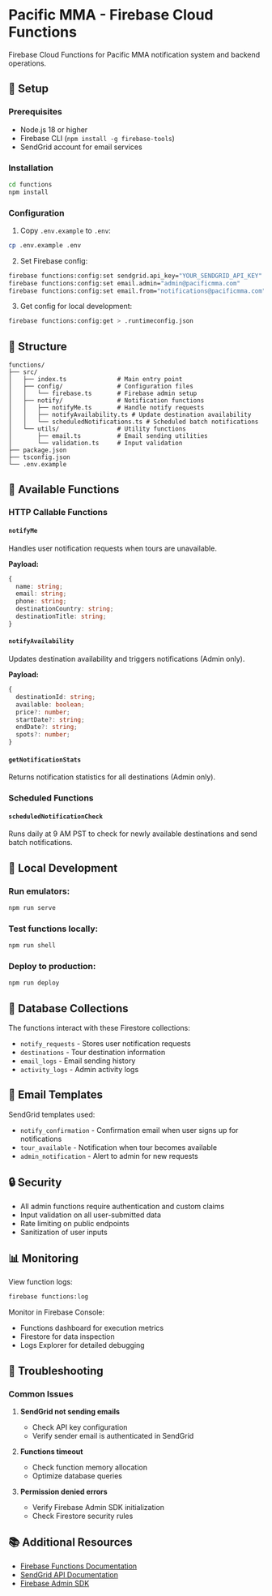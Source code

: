 # Pacific MMA - Firebase Cloud Functions

Firebase Cloud Functions for Pacific MMA notification system and backend operations.

## 🚀 Setup

### Prerequisites
- Node.js 18 or higher
- Firebase CLI (`npm install -g firebase-tools`)
- SendGrid account for email services

### Installation
```bash
cd functions
npm install
```

### Configuration

1. Copy `.env.example` to `.env`:
```bash
cp .env.example .env
```

2. Set Firebase config:
```bash
firebase functions:config:set sendgrid.api_key="YOUR_SENDGRID_API_KEY"
firebase functions:config:set email.admin="admin@pacificmma.com"
firebase functions:config:set email.from="notifications@pacificmma.com"
```

3. Get config for local development:
```bash
firebase functions:config:get > .runtimeconfig.json
```

## 📁 Structure

```
functions/
├── src/
│   ├── index.ts              # Main entry point
│   ├── config/               # Configuration files
│   │   └── firebase.ts       # Firebase admin setup
│   ├── notify/               # Notification functions
│   │   ├── notifyMe.ts       # Handle notify requests
│   │   ├── notifyAvailability.ts # Update destination availability
│   │   └── scheduledNotifications.ts # Scheduled batch notifications
│   └── utils/                # Utility functions
│       ├── email.ts          # Email sending utilities
│       └── validation.ts     # Input validation
├── package.json
├── tsconfig.json
└── .env.example
```

## 🔧 Available Functions

### HTTP Callable Functions

#### `notifyMe`
Handles user notification requests when tours are unavailable.

**Payload:**
```typescript
{
  name: string;
  email: string;
  phone: string;
  destinationCountry: string;
  destinationTitle: string;
}
```

#### `notifyAvailability`
Updates destination availability and triggers notifications (Admin only).

**Payload:**
```typescript
{
  destinationId: string;
  available: boolean;
  price?: number;
  startDate?: string;
  endDate?: string;
  spots?: number;
}
```

#### `getNotificationStats`
Returns notification statistics for all destinations (Admin only).

### Scheduled Functions

#### `scheduledNotificationCheck`
Runs daily at 9 AM PST to check for newly available destinations and send batch notifications.

## 🧪 Local Development

### Run emulators:
```bash
npm run serve
```

### Test functions locally:
```bash
npm run shell
```

### Deploy to production:
```bash
npm run deploy
```

## 📝 Database Collections

The functions interact with these Firestore collections:

- `notify_requests` - Stores user notification requests
- `destinations` - Tour destination information
- `email_logs` - Email sending history
- `activity_logs` - Admin activity logs

## 📧 Email Templates

SendGrid templates used:
- `notify_confirmation` - Confirmation email when user signs up for notifications
- `tour_available` - Notification when tour becomes available
- `admin_notification` - Alert to admin for new requests

## 🔒 Security

- All admin functions require authentication and custom claims
- Input validation on all user-submitted data
- Rate limiting on public endpoints
- Sanitization of user inputs

## 📊 Monitoring

View function logs:
```bash
firebase functions:log
```

Monitor in Firebase Console:
- Functions dashboard for execution metrics
- Firestore for data inspection
- Logs Explorer for detailed debugging

## 🚨 Troubleshooting

### Common Issues

1. **SendGrid not sending emails**
   - Check API key configuration
   - Verify sender email is authenticated in SendGrid

2. **Functions timeout**
   - Check function memory allocation
   - Optimize database queries

3. **Permission denied errors**
   - Verify Firebase Admin SDK initialization
   - Check Firestore security rules

## 📚 Additional Resources

- [Firebase Functions Documentation](https://firebase.google.com/docs/functions)
- [SendGrid API Documentation](https://docs.sendgrid.com/)
- [Firebase Admin SDK](https://firebase.google.com/docs/admin/setup)